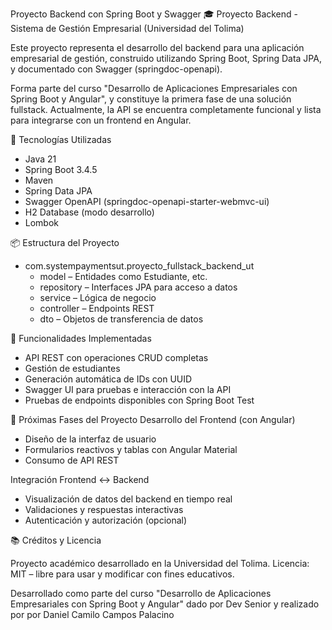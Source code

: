 Proyecto Backend con Spring Boot y Swagger
🎓 Proyecto Backend - Sistema de Gestión Empresarial (Universidad del Tolima)

Este proyecto representa el desarrollo del backend para una aplicación empresarial de gestión, construido utilizando Spring Boot, Spring Data JPA, y documentado con Swagger (springdoc-openapi).

Forma parte del curso "Desarrollo de Aplicaciones Empresariales con Spring Boot y Angular", y constituye la primera fase de una solución fullstack. Actualmente, la API se encuentra completamente funcional y lista para integrarse con un frontend en Angular.

🚀 Tecnologías Utilizadas
- Java 21
- Spring Boot 3.4.5
- Maven
- Spring Data JPA
- Swagger OpenAPI (springdoc-openapi-starter-webmvc-ui)
- H2 Database (modo desarrollo)
- Lombok

📦 Estructura del Proyecto
- com.systempaymentsut.proyecto_fullstack_backend_ut
  - model – Entidades como Estudiante, etc.
  - repository – Interfaces JPA para acceso a datos
  - service – Lógica de negocio
  - controller – Endpoints REST
  - dto – Objetos de transferencia de datos

🧪 Funcionalidades Implementadas
- API REST con operaciones CRUD completas
- Gestión de estudiantes
- Generación automática de IDs con UUID
- Swagger UI para pruebas e interacción con la API
- Pruebas de endpoints disponibles con Spring Boot Test
  
🧩 Próximas Fases del Proyecto
Desarrollo del Frontend (con Angular)
- Diseño de la interfaz de usuario
- Formularios reactivos y tablas con Angular Material
- Consumo de API REST

Integración Frontend ↔ Backend
- Visualización de datos del backend en tiempo real
- Validaciones y respuestas interactivas
- Autenticación y autorización (opcional)
  
📚 Créditos y Licencia

Proyecto académico desarrollado en la Universidad del Tolima.
Licencia: MIT – libre para usar y modificar con fines educativos.

Desarrollado como parte del curso "Desarrollo de Aplicaciones Empresariales con Spring Boot y Angular" dado por Dev Senior y realizado por por Daniel Camilo Campos Palacino
